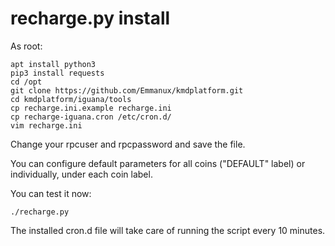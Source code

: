 # recharge.py install

As root:
```
apt install python3
pip3 install requests
cd /opt
git clone https://github.com/Emmanux/kmdplatform.git
cd kmdplatform/iguana/tools
cp recharge.ini.example recharge.ini
cp recharge-iguana.cron /etc/cron.d/
vim recharge.ini
```
Change your rpcuser and rpcpassword and save the file.

You can configure default parameters for all coins ("DEFAULT" label) or individually, under each coin label.

You can test it now:
```
./recharge.py
```

The installed cron.d file will take care of running the script every 10 minutes.
